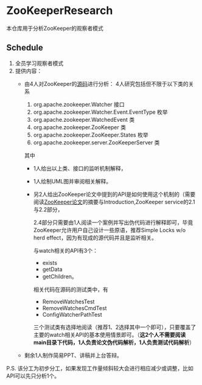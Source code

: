 # ZooKeeperResearch
本仓库用于分析ZooKeeper的观察者模式
## Schedule
1. 全员学习观察者模式
2. 提供内容：
   - 由4人对ZooKeeper的[源码](https://github.com/apache/zookeeper)进行分析：
     4人研究包括但不限于以下类的关系
     1. org.apache.zookeeper.Watcher 接口
     2. org.apache.zookeeper.Watcher.Event.EventType 枚举
     3. org.apache.zookeeper.WatchedEvent 类
     4. org.apache.zookeeper.ZooKeeper 类
     5. org.apache.zookeeper.ZooKeeper.States 枚举
     6. org.apache.zookeeper.server.ZooKeeperServer 类

     其中
     - 1人给出以上类、接口的监听机制解释，
     - 1人绘制UML图并审阅相关解释。
     - 另2人给出ZooKeeper论文中提到的API是如何使用这个机制的（需要阅读[ZooKeeper论文](https://pdos.csail.mit.edu/6.824/papers/zookeeper.pdf)的摘要与Introduction,ZooKeeper service的2.1与2.2部分，

       2.4部分只需要由1人阅读一个案例并写出伪代码进行解释即可，毕竟ZooKeeper允许用户自己设计一些原语，推荐Simple Locks w/o herd effect，因为有现成的源代码并且是监听相关。
       
       与watch相关的API有3个：
       - exists
       - getData
       - getChildren。
       
       相关代码在源码的测试类中，有
       - RemoveWatchesTest
       - RemoveWatchesCmdTest
       - ConfigWatcherPathTest
       
       三个测试类有选择地阅读（推荐1、2选择其中一个即可），只要覆盖了主要的watch相关API的基本使用情景即可。（**这2个人不需要阅读main目录下代码，1人负责论文伪代码解析，1人负责测试代码解析**）
    - 剩余1人制作简易PPT、讲稿并上台答辩。

P.S. 该分工为初步分工，如果发现工作量倾斜较大会进行相应减少或调整，比如API可以先只分析1个。

